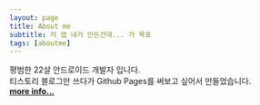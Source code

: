 ```yaml
---
layout: page
title: About me
subtitle: 저 앱 내가 만든건데... 가 목표
tags: [aboutme]
---
```


평범한 22살 안드로이드 개발자 입니다.<br>
티스토리 블로그만 쓰다가 Github Pages를 써보고 싶어서 만들었습니다.
<br>
[**more info...**]("https://www.notion.so/31ed42a55f6b44caa05a16c0658f134f")
